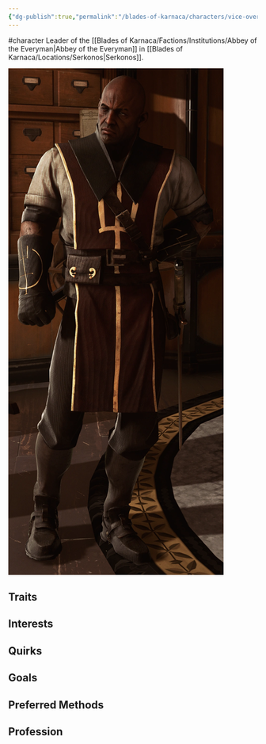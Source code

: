 ```yaml
---
{"dg-publish":true,"permalink":"/blades-of-karnaca/characters/vice-overseer-liam-byrne/"}
---
```


#character
Leader of the [[Blades of Karnaca/Factions/Institutions/Abbey of the Everyman\|Abbey of the Everyman]] in [[Blades of Karnaca/Locations/Serkonos\|Serkonos]].

![Liam_Byrne_fullbody.png](/img/user/Blades%20of%20Karnaca/Reference%20Images/Characters/Liam_Byrne_fullbody.png)
## Traits
 

## Interests


## Quirks


## Goals


## Preferred Methods


## Profession